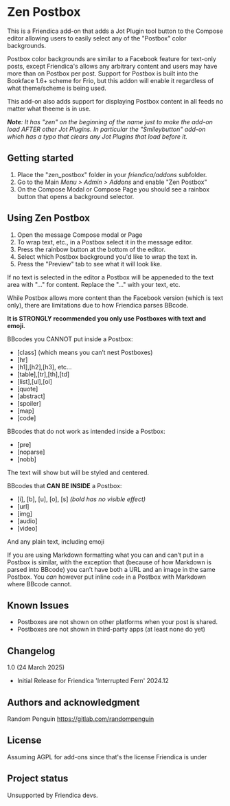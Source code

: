 # Zen Postbox

This is a Friendica add-on that adds a Jot Plugin tool button to the Compose editor allowing users to easily select any of the "Postbox" color backgrounds.

Postbox color backgrounds are similar to a Facebook feature for text-only posts, except Friendica's allows any arbitrary content and users may have more than on Postbox per post. Support for Postbox is built into the Bookface 1.6+ scheme for Frio, but this addon will enable it regardless of what theme/scheme is being used.

This add-on also adds support for displaying Postbox content in all feeds no matter what theeme is in use.

_**Note**: It has "zen" on the beginning of the name just to make the add-on load AFTER other Jot Plugins. In particular the "Smileybutton" add-on which has a typo that clears any Jot Plugins that load before it._

## Getting started

1. Place the "zen_postbox" folder in your _friendica/addons_ subfolder.
2. Go to the Main _Menu > Admin > Addons_ and enable "Zen Postbox"
3. On the Compose Modal or Compose Page you should see a rainbox button that opens a background selector.

## Using Zen Postbox

1. Open the message Compose modal or Page
2. To wrap text, etc., in a Postbox select it in the message editor.
3. Press the rainbow button at the bottom of the editor.
4. Select which Postbox background you'd like to wrap the text in.
5. Press the "Preview" tab to see what it will look like.

If no text is selected in the editor a Postbox will be appeneded to the text area with "..." for content. Replace the "..." with your text, etc.

While Postbox allows more content than the Facebook version (which is text only), there are limitations due to how Friendica parses BBcode.

**It is STRONGLY recommended you only use Postboxes with text and emoji.**

BBcodes you CANNOT put inside a Postbox:

* [class] (which means you can’t nest Postboxes)
* [hr]
* [h1],[h2],[h3], etc…
* [table],[tr],[th],[td]
* [list],[ul],[ol]
* [quote]
* [abstract]
* [spoiler]
* [map]
* [code]

BBcodes that do not work as intended inside a Postbox:

* [pre]
* [noparse]
* [nobb]

The text will show but will be styled and centered.

BBcodes that **CAN BE INSIDE** a Postbox:
* [i], [b], [u], [o], [s] _(bold has no visible effect)_
* [url]
* [img]
* [audio]
* [video]

And any plain text, including emoji

If you are using Markdown formatting what you can and can’t put in a Postbox is similar, with the exception that (because of how Markdown is parsed into BBcode) you can’t have both a URL and an image in the same Postbox. You *can* however put inline `code` in a Postbox with Markdown where BBcode cannot.

## Known Issues

- Postboxes are not shown on other platforms when your post is shared.
- Postboxes are not shown in third-party apps (at least none do yet)

## Changelog
1.0 (24 March 2025)
* Initial Release for Friendica 'Interrupted Fern' 2024.12

## Authors and acknowledgment
Random Penguin <https://gitlab.com/randompenguin>

## License
Assuming AGPL for add-ons since that's the license Friendica is under

## Project status
Unsupported by Friendica devs.